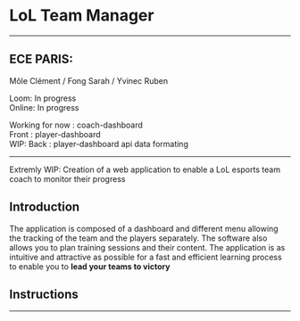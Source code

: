 # LoL Team Manager

-- -- -- -- -- -- -- -- -- -- -- -- -- -- -- -- -- -- -- -- -- -- -- -- -- -- -- --

## ECE PARIS: 
Môle Clément / Fong Sarah / Yvinec Ruben<br/>

Loom: In progress<br/>
Online: In progress<br/>

Working for now : coach-dashboard<br/>
Front : player-dashboard<br/>
WIP: Back : player-dashboard api data formating
-- -- -- -- -- -- -- -- -- -- -- -- -- -- -- -- -- -- -- -- -- -- -- -- -- -- -- --

Extremly WIP: Creation of a web application to enable a LoL esports team coach to monitor their progress

## Introduction

The application is composed of a dashboard and different menu allowing the tracking of the team and the players separately. The software also allows you to plan training sessions and their content. The application is as intuitive and attractive as possible for a fast and efficient learning process to enable you to **lead your teams to victory**

## Instructions

-- -- -- -- -- -- -- -- -- -- -- -- -- -- -- -- -- -- -- -- -- -- -- -- -- -- -- --
